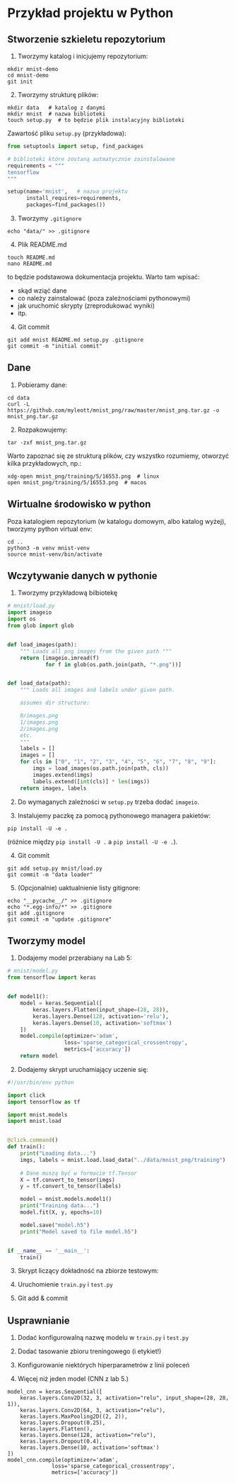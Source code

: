 # Przykład projektu w Python

## Stworzenie szkieletu repozytorium


1. Tworzymy katalog i inicjujemy repozytorium:

```
mkdir mnist-demo
cd mnist-demo
git init
```

2. Tworzymy strukturę plików:

```
mkdir data   # katalog z danymi
mkdir mnist  # nazwa biblioteki
touch setup.py  # to będzie plik instalacyjny biblioteki
```

Zawartość pliku `setup.py` (przykładowa):

```python
from setuptools import setup, find_packages

# biblioteki które zostaną autmatycznie zainstalowane
requirements = """
tensorflow
"""

setup(name='mnist',   # nazwa projektu
      install_requires=requirements,
      packages=find_packages())
```

3. Tworzymy `.gitignore`

```
echo "data/" >> .gitignore
```

4. Plik README.md

```
touch README.md
nano README.md
```

to będzie podstawowa dokumentacja projektu. Warto tam wpisać:
- skąd wziąć dane
- co należy zainstalować (poza zależnościami pythonowymi)
- jak uruchomić skrypty (zreprodukować wyniki)
- itp.

4. Git commit

```
git add mnist README.md setup.py .gitignore
git commit -m "initial commit"
```

## Dane

1. Pobieramy dane:

```
cd data
curl -L https://github.com/myleott/mnist_png/raw/master/mnist_png.tar.gz -o mnist_png.tar.gz
```

2. Rozpakowujemy:

```
tar -zxf mnist_png.tar.gz
```

Warto zapoznać się ze strukturą plików, czy wszystko rozumiemy, otworzyć kilka przykładowych,
np.:

```
xdg-open mnist_png/training/5/16553.png  # linux
open mnist_png/training/5/16553.png  # macos
```

## Wirtualne środowisko w python

Poza katalogiem repozytorium (w katalogu domowym, albo katalog wyżej), tworzymy
python virtual env:

```
cd ..
python3 -m venv mnist-venv
source mnist-venv/bin/activate
```

## Wczytywanie danych w pythonie

1. Tworzymy przykładową bilbiotekę

```python
# mnist/load.py
import imageio
import os
from glob import glob


def load_images(path):
    """ Loads all png images from the given path """
    return [imageio.imread(f)
            for f in glob(os.path.join(path, "*.png"))]


def load_data(path):
    """ Loads all images and labels under given path.

    assumes dir structure:

    0/images.png
    1/images.png
    2/images.png
    etc.
    """
    labels = []
    images = []
    for cls in ["0", "1", "2", "3", "4", "5", "6", "7", "8", "9"]:
        imgs = load_images(os.path.join(path, cls))
        images.extend(imgs)
        labels.extend([int(cls)] * len(imgs))
    return images, labels
```

2. Do wymaganych zależności w `setup.py` trzeba dodać `imageio`.

3. Instalujemy paczkę za pomocą pythonowego managera pakietów:

```
pip install -U -e .
```

(różnice między `pip install -U .` a `pip install -U -e .`).

4. Git commit

```
git add setup.py mnist/load.py
git commit -m "data loader"
```

5. (Opcjonalnie) uaktualnienie listy gitignore:

```
echo "__pycache__/" >> .gitignore
echo "*.egg-info/*" >> .gitignore
git add .gitignore
git commit -m "update .gitignore"
```

## Tworzymy model

1. Dodajemy model przerabiany na Lab 5:


```python
# mnist/model.py
from tensorflow import keras


def model1():
    model = keras.Sequential([
        keras.layers.Flatten(input_shape=(28, 28)),
        keras.layers.Dense(128, activation='relu'),
        keras.layers.Dense(10, activation='softmax')
    ])
    model.compile(optimizer='adam',
                  loss='sparse_categorical_crossentropy',
                  metrics=['accuracy'])
    return model
```

2. Dodajemy skrypt uruchamiający uczenie się:

```python
#!/usr/bin/env python

import click
import tensorflow as tf

import mnist.models
import mnist.load


@click.command()
def train():
    print("Loading data...")
    imgs, labels = mnist.load.load_data("../data/mnist_png/training")
    
    # Dane muszą być w formacie tf.Tensor
    X = tf.convert_to_tensor(imgs)
    y = tf.convert_to_tensor(labels)

    model = mnist.models.model1()
    print("Training data...")
    model.fit(X, y, epochs=10)

    model.save("model.h5")
    print("Model saved to file model.h5")


if __name__ == '__main__':
    train()
```

3. Skrypt liczący dokładność na zbiorze testowym:

4. Uruchomienie `train.py` i `test.py`

5. Git add & commit

## Usprawnianie

1. Dodać konfigurowalną nazwę modelu w `train.py` i `test.py`

2. Dodać tasowanie zbioru treningowego (i etykiet!)

3. Konfigurowanie niektórych hiperparametrów z linii poleceń

4. Więcej niż jeden model (CNN z lab 5.)

```
model_cnn = keras.Sequential([
    keras.layers.Conv2D(32, 3, activation="relu", input_shape=(28, 28, 1)),
    keras.layers.Conv2D(64, 3, activation="relu"),
    keras.layers.MaxPooling2D((2, 2)),
    keras.layers.Dropout(0.25),
    keras.layers.Flatten(),
    keras.layers.Dense(128, activation="relu"),
    keras.layers.Dropout(0.4),
    keras.layers.Dense(10, activation='softmax')
])
model_cnn.compile(optimizer='adam',
              loss='sparse_categorical_crossentropy',
              metrics=['accuracy'])
```
